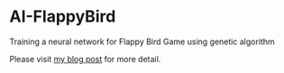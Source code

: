 # AI-FlappyBird
Training a neural network for Flappy Bird Game using genetic algorithm

Please visit [my blog post](https://dunglai.github.io/2017/09/21/FlappyBirdAI/) for more detail.
